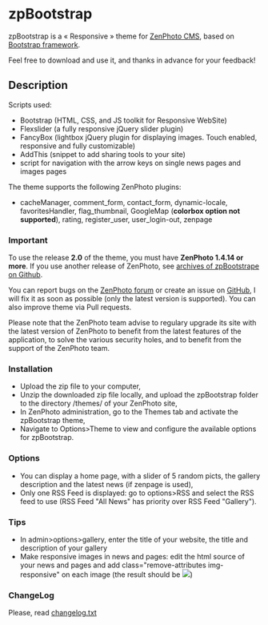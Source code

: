 zpBootstrap 
============

zpBootstrap is a « Responsive » theme for [ZenPhoto CMS](http://www.zenphoto.org), based on [Bootstrap framework](http://getbootstrap.com/).

Feel free to download and use it, and thanks in advance for your feedback!

Description
-----------

Scripts used:
- Bootstrap (HTML, CSS, and JS toolkit for Responsive WebSite)
- Flexslider (a fully responsive jQuery slider plugin)
- FancyBox (lightbox jQuery plugin for displaying images. Touch enabled, responsive and fully customizable)
- AddThis (snippet to add sharing tools to your site)
- script for navigation with the arrow keys on single news pages and images pages

The theme supports the following ZenPhoto plugins:
- cacheManager, comment_form, contact_form, dynamic-locale, favoritesHandler, flag_thumbnail, GoogleMap (**colorbox option not supported**), rating, register_user, user_login-out, zenpage

### Important
To use the release **2.0** of the theme, you must have **ZenPhoto 1.4.14 or more**.
If you use another release of ZenPhoto, see [archives of zpBootstrape on Github](https://github.com/vincent3569/zpBootstrap/releases).

You can report bugs on the [ZenPhoto forum](http://www.zenphoto.org/support/) or create an issue on [GitHub](https://github.com/vincent3569/zpBootstrap/issues), I will fix it as soon as possible (only the latest version is supported). You can also improve theme via Pull requests.

Please note that the ZenPhoto team advise to regulary upgrade its site with the latest version of ZenPhoto to benefit from the latest features of the application, to solve the various security holes, and to benefit from the support of the ZenPhoto team.

### Installation
- Upload the zip file to your computer,
- Unzip the downloaded zip file locally, and upload the zpBootstrap folder to the directory /themes/ of your ZenPhoto site,
- In ZenPhoto administration, go to the Themes tab and activate the zpBootstrap theme,
- Navigate to Options>Theme to view and configure the available options for zpBootstrap.

### Options
- You can display a home page, with a slider of 5 random picts, the gallery description and the latest news (if zenpage is used),
- Only one RSS Feed is displayed: go to options>RSS and select the RSS feed to use (RSS Feed "All News" has priority over RSS Feed "Gallery").

### Tips
- In admin>options>gallery, enter the title of your website, the title and description of your gallery
- Make responsive images in news and pages: edit the html source of your news and pages and add class="remove-attributes img-responsive" on each image (the result should be <img class="remove-attributes img-responsive" src="the_path_to_your_image"/>)

### ChangeLog
Please, read [changelog.txt](https://github.com/vincent3569/zpBootstrap/blob/master/changelog.txt)
